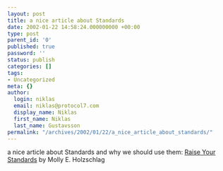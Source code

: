 ```yaml
---
layout: post
title: a nice article about Standards
date: 2002-01-22 14:58:24.000000000 +00:00
type: post
parent_id: '0'
published: true
password: ''
status: publish
categories: []
tags:
- Uncategorized
meta: {}
author:
  login: niklas
  email: niklas@protocol7.com
  display_name: Niklas
  first_name: Niklas
  last_name: Gustavsson
permalink: "/archives/2002/01/22/a_nice_article_about_standards/"
---
```

a nice article about Standards and why we should use them: [Raise Your Standards](http://www.webtechniques.com/archives/2002/02/desi/) by Molly E. Holzschlag

